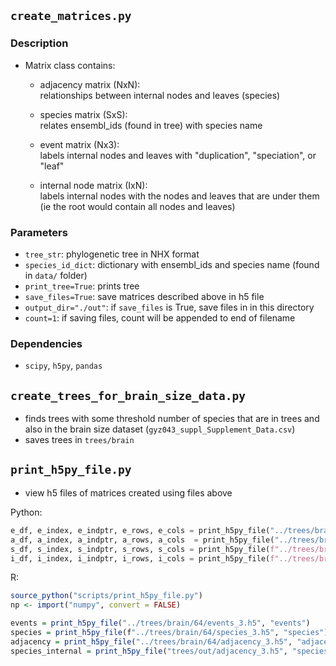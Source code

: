 ## `create_matrices.py`

### Description

- Matrix class contains:
	- adjacency matrix (NxN):   
	relationships between internal nodes and leaves (species)
	
	- species matrix (SxS):  
	relates ensembl_ids (found in tree) with species name
	
	- event matrix (Nx3):  
	labels internal nodes and leaves with "duplication", "speciation", or "leaf"
	
	- internal node matrix (IxN):  
	labels internal nodes with the nodes and leaves that are under them (ie the root would contain all nodes and leaves)
		
### Parameters

- `tree_str`: phylogenetic tree in NHX format
- `species_id_dict`: dictionary with ensembl_ids and species name (found in `data/` folder)
- `print_tree=True`: prints tree
- `save_files=True`: save matrices described above in h5 file
- `output_dir="./out"`: if `save_files` is True, save files in in this directory
- `count=1`: if saving files, count will be appended to end of filename
	
### Dependencies

- `scipy`, `h5py`, `pandas`
	
	
## `create_trees_for_brain_size_data.py`

- finds trees with some threshold number of species that are in trees and also in the brain size dataset (`gyz043_suppl_Supplement_Data.csv`)
- saves trees in `trees/brain`

## `print_h5py_file.py`

- view h5 files of matrices created using files above

Python: 

```Python
e_df, e_index, e_indptr, e_rows, e_cols = print_h5py_file("../trees/brain/64/events_3.h5", "events")
a_df, a_index, a_indptr, a_rows, a_cols  = print_h5py_file("../trees/brain/64/adjacency_3.h5", "adjacency")
s_df, s_index, s_indptr, s_rows, s_cols = print_h5py_file(f"../trees/brain/64/species_3.h5", "species")
i_df, i_index, i_indptr, i_rows, i_cols = print_h5py_file(f"../trees/brain/64/species_internal_3.h5", "species_internal", cols=s_cols)
```

R: 

```R
source_python("scripts/print_h5py_file.py")
np <- import("numpy", convert = FALSE)

events = print_h5py_file("../trees/brain/64/events_3.h5", "events")
species = print_h5py_file(f"../trees/brain/64/species_3.h5", "species")
adjacency = print_h5py_file("../trees/brain/64/adjacency_3.h5", "adjacency")
species_internal = print_h5py_file("trees/out/adjacency_3.h5", "species_internal", cols=np$array(species[[5]]))
```